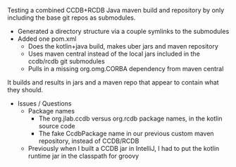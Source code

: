 
Testing a combined CCDB+RCDB Java maven build and repository by only including the base git repos as submodules.

* Generated a directory structure via a couple symlinks to the submodules
* Added one pom.xml
  * Does the kotlin+java build, makes uber jars and maven repository
  * Uses maven central instead of the local jars included in the ccdb/rcdb git submodules
  * Pulls in a missing org.omg.CORBA dependency from maven central

It builds and results in jars and a maven repo that appear to contain what they should.

* Issues / Questions
  * Package names
    * The org.jlab.ccdb versus org.rcdb package names, in the kotlin source code
    * The fake CcdbPackage name in our previous custom maven repository, instead of CCDB/RCDB
  * Previously when I built a CCDB jar in IntelliJ, I had to put the kotlin runtime jar in the classpath for groovy

